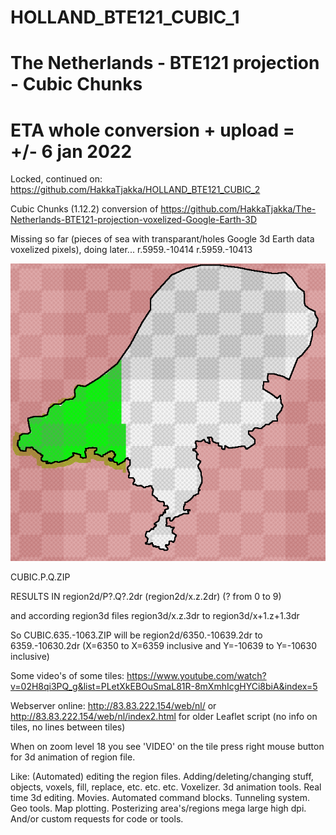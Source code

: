 # HOLLAND_BTE121_CUBIC_1

# The Netherlands - BTE121 projection - Cubic Chunks

# ETA whole conversion + upload = +/- 6 jan 2022

Locked, continued on: https://github.com/HakkaTjakka/HOLLAND_BTE121_CUBIC_2

Cubic Chunks (1.12.2) conversion of https://github.com/HakkaTjakka/The-Netherlands-BTE121-projection-voxelized-Google-Earth-3D

Missing so far (pieces of sea with transparant/holes Google 3d Earth data voxelized pixels), doing later...
r.5959.-10414
r.5959.-10413

![clipboard_small](https://github.com/HakkaTjakka/HOLLAND_BTE121_CUBIC_1/blob/main/WORLD/region.png)

CUBIC.P.Q.ZIP

RESULTS IN region2d/P?.Q?.2dr (region2d/x.z.2dr) (? from 0 to 9)

and according region3d files region3d/x.z.3dr to region3d/x+1.z+1.3dr

So CUBIC.635.-1063.ZIP will be region2d/6350.-10639.2dr to 6359.-10630.2dr (X=6350 to X=6359 inclusive and Y=-10639 to Y=-10630 inclusive)

Some video's of some tiles: https://www.youtube.com/watch?v=02H8qi3PQ_g&list=PLetXkEBOuSmaL81R-8mXmhIcgHYCi8biA&index=5

Webserver online: http://83.83.222.154/web/nl/ or http://83.83.222.154/web/nl/index2.html for older Leaflet script (no info on tiles, no lines between tiles)

When on zoom level 18 you see 'VIDEO' on the tile press right mouse button for 3d animation of region file.

Like: (Automated) editing the region files. Adding/deleting/changing stuff, objects, voxels, fill, replace, etc. etc. etc. Voxelizer. 3d animation tools. Real time 3d editing. Movies. Automated command blocks. Tunneling system. Geo tools. Map plotting. Posterizing area's/regions mega large high dpi. And/or custom requests for code or tools.

